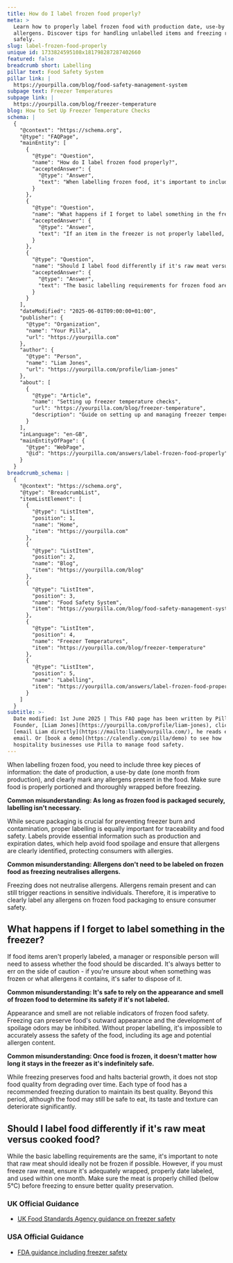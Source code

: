 ```yaml
---
title: How do I label frozen food properly?
meta: >
  Learn how to properly label frozen food with production date, use-by date, and
  allergens. Discover tips for handling unlabelled items and freezing raw meat
  safely.
slug: label-frozen-food-properly
unique id: 1733824595108x181798287287402660
featured: false
breadcrumb short: Labelling
pillar text: Food Safety System
pillar link: |
  https://yourpilla.com/blog/food-safety-management-system
subpage text: Freezer Temperatures
subpage link: |
  https://yourpilla.com/blog/freezer-temperature
blog: How to Set Up Freezer Temperature Checks
schema: |
  {
    "@context": "https://schema.org",
    "@type": "FAQPage",
    "mainEntity": [
      {
        "@type": "Question",
        "name": "How do I label frozen food properly?",
        "acceptedAnswer": {
          "@type": "Answer",
          "text": "When labelling frozen food, it's important to include three key pieces of information: the production date, a use-by date (generally one month from production), and the allergens present in the food. Ensure that food is portioned correctly and wrapped thoroughly before freezing. Proper labelling serves for traceability and food safety, providing necessary details such as production and expiration dates, and clearly identifying allergens to protect consumers."
        }
      },
      {
        "@type": "Question",
        "name": "What happens if I forget to label something in the freezer?",
        "acceptedAnswer": {
          "@type": "Answer",
          "text": "If an item in the freezer is not properly labelled, a manager or responsible individual should assess the need to discard the food. It is advisable to discard it if there is uncertainty about the freeze date or allergens present. Relying on the appearance or smell of frozen food is unreliable for determining its safety."
        }
      },
      {
        "@type": "Question",
        "name": "Should I label food differently if it's raw meat versus cooked food?",
        "acceptedAnswer": {
          "@type": "Answer",
          "text": "The basic labelling requirements for frozen food are similar regardless of whether the food is cooked or raw meat. However, raw meat should ideally be frozen as a last option. If necessary, ensure it's wrapped properly, labelled with the date, and used within one month. Raw meat must also be chilled below 5°C before freezing to preserve quality."
        }
      }
    ],
    "dateModified": "2025-06-01T09:00:00+01:00",
    "publisher": {
      "@type": "Organization",
      "name": "Your Pilla",
      "url": "https://yourpilla.com"
    },
    "author": {
      "@type": "Person",
      "name": "Liam Jones",
      "url": "https://yourpilla.com/profile/liam-jones"
    },
    "about": [
      {
        "@type": "Article",
        "name": "Setting up freezer temperature checks",
        "url": "https://yourpilla.com/blog/freezer-temperature",
        "description": "Guide on setting up and managing freezer temperature checks for effective food safety management."
      }
    ],
    "inLanguage": "en-GB",
    "mainEntityOfPage": {
      "@type": "WebPage",
      "@id": "https://yourpilla.com/answers/label-frozen-food-properly"
    }
  }
breadcrumb_schema: |
  {
    "@context": "https://schema.org",
    "@type": "BreadcrumbList",
    "itemListElement": [
      {
        "@type": "ListItem",
        "position": 1,
        "name": "Home",
        "item": "https://yourpilla.com"
      },
      {
        "@type": "ListItem",
        "position": 2,
        "name": "Blog",
        "item": "https://yourpilla.com/blog"
      },
      {
        "@type": "ListItem",
        "position": 3,
        "name": "Food Safety System",
        "item": "https://yourpilla.com/blog/food-safety-management-system"
      },
      {
        "@type": "ListItem",
        "position": 4,
        "name": "Freezer Temperatures",
        "item": "https://yourpilla.com/blog/freezer-temperature"
      },
      {
        "@type": "ListItem",
        "position": 5,
        "name": "Labelling",
        "item": "https://yourpilla.com/answers/label-frozen-food-properly"
      }
    ]
  }
subtitle: >-
  Date modified: 1st June 2025 | This FAQ page has been written by Pilla
  Founder, [Liam Jones](https://yourpilla.com/profile/liam-jones), click to
  [email Liam directly](https://mailto:liam@yourpilla.com/), he reads every
  email. Or [book a demo](https://calendly.com/pilla/demo) to see how
  hospitality businesses use Pilla to manage food safety.
---
```

When labelling frozen food, you need to include three key pieces of information: the date of production, a use-by date (one month from production), and clearly mark any allergens present in the food. Make sure food is properly portioned and thoroughly wrapped before freezing.

**Common misunderstanding: As long as frozen food is packaged securely, labelling isn't necessary.**

While secure packaging is crucial for preventing freezer burn and contamination, proper labelling is equally important for traceability and food safety. Labels provide essential information such as production and expiration dates, which help avoid food spoilage and ensure that allergens are clearly identified, protecting consumers with allergies.

**Common misunderstanding: Allergens don't need to be labeled on frozen food as freezing neutralises allergens.**

Freezing does not neutralise allergens. Allergens remain present and can still trigger reactions in sensitive individuals. Therefore, it is imperative to clearly label any allergens on frozen food packaging to ensure consumer safety.

## What happens if I forget to label something in the freezer?

If food items aren't properly labeled, a manager or responsible person will need to assess whether the food should be discarded. It's always better to err on the side of caution - if you're unsure about when something was frozen or what allergens it contains, it's safer to dispose of it.

**Common misunderstanding: It's safe to rely on the appearance and smell of frozen food to determine its safety if it's not labeled.**

Appearance and smell are not reliable indicators of frozen food safety. Freezing can preserve food's outward appearance and the development of spoilage odors may be inhibited. Without proper labelling, it's impossible to accurately assess the safety of the food, including its age and potential allergen content.

**Common misunderstanding: Once food is frozen, it doesn't matter how long it stays in the freezer as it's indefinitely safe.**

While freezing preserves food and halts bacterial growth, it does not stop food quality from degrading over time. Each type of food has a recommended freezing duration to maintain its best quality. Beyond this period, although the food may still be safe to eat, its taste and texture can deteriorate significantly.

## Should I label food differently if it's raw meat versus cooked food?

While the basic labelling requirements are the same, it's important to note that raw meat should ideally not be frozen if possible. However, if you must freeze raw meat, ensure it's adequately wrapped, properly date labeled, and used within one month. Make sure the meat is properly chilled (below 5°C) before freezing to ensure better quality preservation.

### UK Official Guidance

-   [UK Food Standards Agency guidance on freezer safety](https://www.food.gov.uk/safety-hygiene/how-to-chill-freeze-and-defrost-food-safely)

### USA Official Guidance

-   [FDA guidance including freezer safety](https://www.fda.gov/consumers/consumer-updates/are-you-storing-food-safely)
